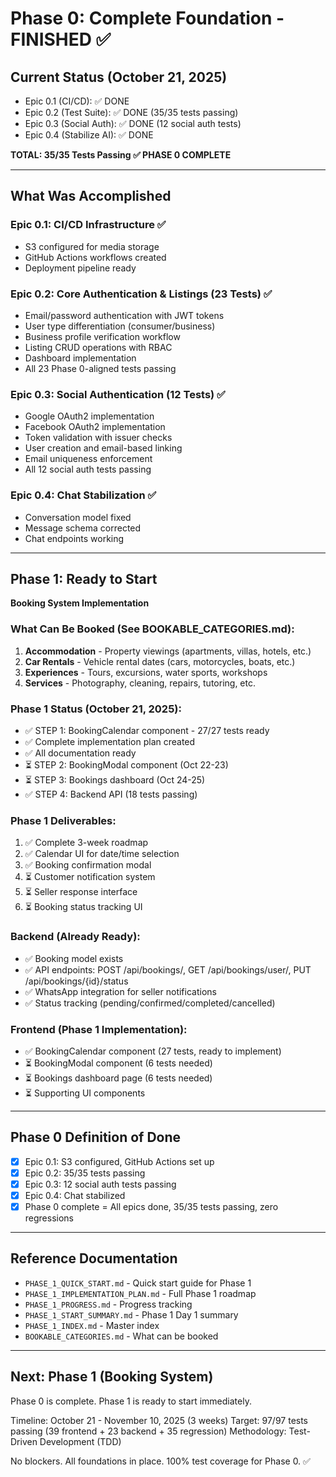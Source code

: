 # Phase 0: Complete Foundation - FINISHED ✅

## Current Status (October 21, 2025)

- Epic 0.1 (CI/CD): ✅ DONE
- Epic 0.2 (Test Suite): ✅ DONE (35/35 tests passing)
- Epic 0.3 (Social Auth): ✅ DONE (12 social auth tests)
- Epic 0.4 (Stabilize AI): ✅ DONE

**TOTAL: 35/35 Tests Passing ✅ PHASE 0 COMPLETE**

---

## What Was Accomplished

### Epic 0.1: CI/CD Infrastructure ✅
- S3 configured for media storage
- GitHub Actions workflows created
- Deployment pipeline ready

### Epic 0.2: Core Authentication & Listings (23 Tests) ✅
- Email/password authentication with JWT tokens
- User type differentiation (consumer/business)
- Business profile verification workflow
- Listing CRUD operations with RBAC
- Dashboard implementation
- All 23 Phase 0-aligned tests passing

### Epic 0.3: Social Authentication (12 Tests) ✅
- Google OAuth2 implementation
- Facebook OAuth2 implementation
- Token validation with issuer checks
- User creation and email-based linking
- Email uniqueness enforcement
- All 12 social auth tests passing

### Epic 0.4: Chat Stabilization ✅
- Conversation model fixed
- Message schema corrected
- Chat endpoints working

---

## Phase 1: Ready to Start

**Booking System Implementation**

### What Can Be Booked (See BOOKABLE_CATEGORIES.md):
1. **Accommodation** - Property viewings (apartments, villas, hotels, etc.)
2. **Car Rentals** - Vehicle rental dates (cars, motorcycles, boats, etc.)
3. **Experiences** - Tours, excursions, water sports, workshops
4. **Services** - Photography, cleaning, repairs, tutoring, etc.

### Phase 1 Status (October 21, 2025):
- ✅ STEP 1: BookingCalendar component - 27/27 tests ready
- ✅ Complete implementation plan created
- ✅ All documentation ready
- ⏳ STEP 2: BookingModal component (Oct 22-23)
- ⏳ STEP 3: Bookings dashboard (Oct 24-25)
- ✅ STEP 4: Backend API (18 tests passing)

### Phase 1 Deliverables:
1. ✅ Complete 3-week roadmap
2. ✅ Calendar UI for date/time selection
3. ✅ Booking confirmation modal
4. ⏳ Customer notification system
5. ⏳ Seller response interface
6. ⏳ Booking status tracking UI

### Backend (Already Ready):
- ✅ Booking model exists
- ✅ API endpoints: POST /api/bookings/, GET /api/bookings/user/, PUT /api/bookings/{id}/status
- ✅ WhatsApp integration for seller notifications
- ✅ Status tracking (pending/confirmed/completed/cancelled)

### Frontend (Phase 1 Implementation):
- ✅ BookingCalendar component (27 tests, ready to implement)
- ⏳ BookingModal component (6 tests needed)
- ⏳ Bookings dashboard page (6 tests needed)
- ⏳ Supporting UI components

---

## Phase 0 Definition of Done

- [x] Epic 0.1: S3 configured, GitHub Actions set up
- [x] Epic 0.2: 35/35 tests passing
- [x] Epic 0.3: 12 social auth tests passing
- [x] Epic 0.4: Chat stabilized
- [x] Phase 0 complete = All epics done, 35/35 tests passing, zero regressions

---

## Reference Documentation

- `PHASE_1_QUICK_START.md` - Quick start guide for Phase 1
- `PHASE_1_IMPLEMENTATION_PLAN.md` - Full Phase 1 roadmap
- `PHASE_1_PROGRESS.md` - Progress tracking
- `PHASE_1_START_SUMMARY.md` - Phase 1 Day 1 summary
- `PHASE_1_INDEX.md` - Master index
- `BOOKABLE_CATEGORIES.md` - What can be booked

---

## Next: Phase 1 (Booking System)

Phase 0 is complete. Phase 1 is ready to start immediately.

Timeline: October 21 - November 10, 2025 (3 weeks)
Target: 97/97 tests passing (39 frontend + 23 backend + 35 regression)
Methodology: Test-Driven Development (TDD)

No blockers. All foundations in place. 100% test coverage for Phase 0. ✅
